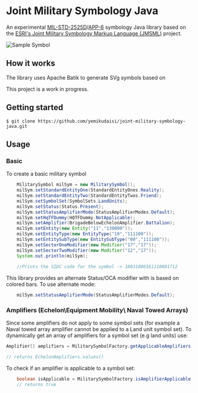 # Joint Military Symbology Java

An experimental [MIL-STD-2525D](http://www.assistdocs.com/search/document_details.cfm?ident_number=114934)/[APP-6](http://en.wikipedia.org/wiki/NATO_Military_Symbols_for_Land_Based_Systems) symbology Java library based on the [ESRI's Joint Military Symbology Markup Language (JMSML)](https://github.com/Esri/joint-military-symbology-xml) 
project.

![Sample Symbol](docs/sample-symboPNG "Title")

How it works
------------

The library uses Apache Batik to generate SVg symbols based on


This project is a work in progress. 

Getting started
---------------

    $ git clone https://github.com/yemikudaisi/joint-military-symbology-java.git

Usage
-----
### Basic
To create a basic military symbol
```java
	MilitarySymbol milSym = new MilitarySymbol();
	milSym.setStandardEntityOne(StandardEntityOnes.Reality);
	milSym.setStandardEntityTwo(StandardEntityTwos.Friend);
	milSym.setSymbolSet(SymbolSets.LandUnits);
	milSym.setStatus(Status.Present);
	milSym.setStatusAmplifierMode(StatusAmplifierModes.Default);
	milSym.setHqTFDummy(HQTFDummy.NotApplicable);
	milSym.setAmplifier(BrigadeBelowEchelonAmplifier.Battalion);
	milSym.setEntity(new Entity("11","130000"));
	milSym.setEntityType(new EntityType("10","111100"));
	milSym.setEntitySubType(new EntitySubType("00","111100"));
	milSym.setSectorOneModifier(new Modifier("17","17"));
	milSym.setSectorTwoModifier(new Modifier("12","17"));
	System.out.println(milSym);
    
    //Prints the SIDC code for the symbol -> 10031000161110001712
```


This library provides an alternate Status/OCA modifier with is based on colored bars. To use alternate mode:

```java
	milSym.setStatusAmplifierMode(StatusAmplifierModes.Default);
```

### Amplifiers (Echelon\Equipment Mobility\ Naval Towed Arrays)
Since some amplifiers do not apply to some symbol sets (for example a Naval towed array amplifier cannot be applied to a Land unit symbol set). To dynamically get an array of amplifiers for a symbol set (e.g land units) use:
```java
Amplifier[] amplifiers = MilitarySymbolFactory.getApplicableAmplifiers(SymbolSets.LandUnits)

// returns EchelonAmplifiers.values()
```

To check if an amplifier is applicable to a symbol set:

```java
	boolean isApplicable = MilitarySymbolFactory.isAmplifierApplicable(SymbolSets.LandUnits, EchelonAmplifier.Platoon)
    // returns true
```
